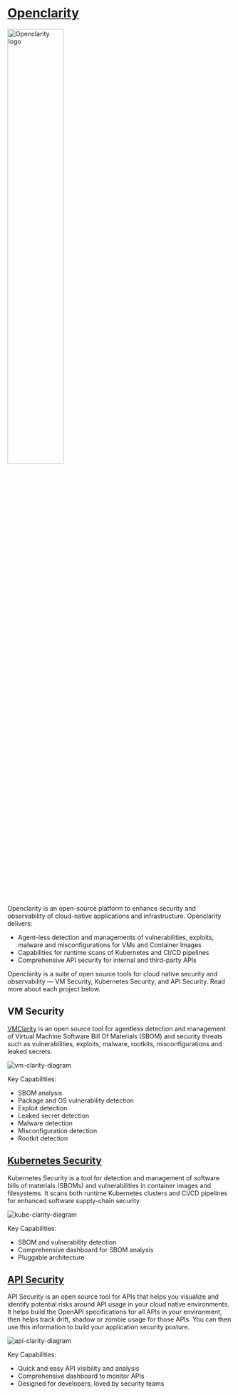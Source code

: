 
# [Openclarity](https://openclarity.io)

<picture>
  <source media="(prefers-color-scheme: dark)" srcset="https://docs.openclarity.io/img/footer-logos/OC_logo_H_1C_white.svg">
  <source media="(prefers-color-scheme: light)" srcset="https://docs.openclarity.io/img/color-logo/logo.svg">
  <img alt="Openclarity logo" src="https://docs.openclarity.io/img/color-logo/logo.svg" width="50%">
</picture>

Openclarity is an open-source platform to enhance security and observability of cloud-native applications and infrastructure.
Openclarity delivers:

- Agent-less detection and managements of vulnerabilities, exploits, malware and misconfigurations for VMs and Container Images
- Capabilities for runtime scans of Kubernetes and CI/CD pipelines
- Comprehensive API security for internal and third-party APIs

Openclarity is a suite of open source tools for cloud native security and observability — VM Security, Kubernetes Security, and API Security. Read more about each project below.

## VM Security

[VMClarity](https://github.com/openclarity/vmclarity) is an open source tool for agentless detection and management of Virtual Machine Software Bill Of Materials (SBOM) and security threats such as vulnerabilities, exploits, malware, rootkits, misconfigurations and leaked secrets.

![vm-clarity-diagram](profile/img/vm-clarity-diagram.webp)

Key Capabilities:

- SBOM analysis
- Package and OS vulnerability detection
- Exploit detection
- Leaked secret detection
- Malware detection
- Misconfiguration detection
- Rootkit detection

## [Kubernetes Security](https://github.com/openclarity/kubeclarity)

Kubernetes Security is a tool for detection and management of software bills of materials (SBOMs) and vulnerabilities in container images and filesystems. It scans both runtime Kubernetes clusters and CI/CD pipelines for enhanced software supply-chain security.

![kube-clarity-diagram](profile/img/kube-clarity-diagram.webp)

Key Capabilities:

- SBOM and vulnerability detection
- Comprehensive dashboard for SBOM analysis
- Pluggable architecture

## [API Security](https://github.com/openclarity/apiclarity)

API Security is an open source tool for APIs that helps you visualize and identify potential risks around API usage in your cloud native environments. It helps build the OpenAPI specifications for all APIs in your environment, then helps track drift, shadow or zombie usage for those APIs. You can then use this information to build your application security posture.

![api-clarity-diagram](profile/img/apiclarity-docs-diagram.jpeg)

Key Capabilities:

- Quick and easy API visibility and analysis
- Comprehensive dashboard to monitor APIs
- Designed for developers, loved by security teams
